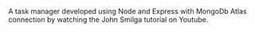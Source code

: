 A task manager developed using Node and Express with MongoDb Atlas connection by watching the John Smilga tutorial on Youtube.

